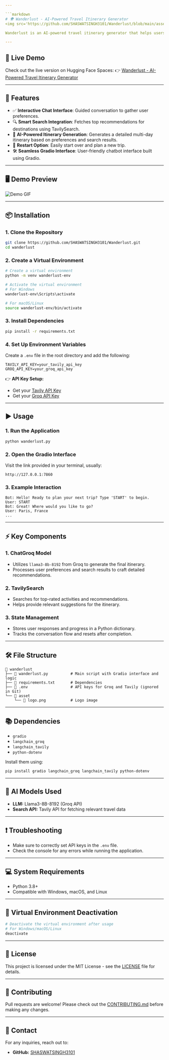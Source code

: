 ```yaml
---

```markdown
# 🌍 Wanderlust - AI-Powered Travel Itinerary Generator
<img src='https://github.com/SHASWATSINGH3101/Wanderlust/blob/main/asset/logo.png' alt="wanderlust" width="350">

Wanderlust is an AI-powered travel itinerary generator that helps users plan their trips effortlessly by asking a series of questions and generating personalized travel recommendations. It uses **LangChain**, **Groq's Llama3-8B-8192 model**, and **TavilySearch** to create highly customized itineraries based on user preferences.

---
```


## 🎯 Live Demo
Check out the live version on Hugging Face Spaces:
👉 [Wanderlust - AI-Powered Travel Itinerary Generator](https://huggingface.co/spaces/SHASWATSINGH3101/Wanderlust)

---

## 🚀 Features

- ✅ **Interactive Chat Interface**: Guided conversation to gather user preferences.
- 🔍 **Smart Search Integration**: Fetches top recommendations for destinations using TavilySearch.
- 🤖 **AI-Powered Itinerary Generation**: Generates a detailed multi-day itinerary based on preferences and search results.
- 🔄 **Restart Option**: Easily start over and plan a new trip.
- 🛠️ **Seamless Gradio Interface**: User-friendly chatbot interface built using Gradio.

---

## 🖥️ Demo Preview
![Demo GIF](https://github.com/SHASWATSINGH3101/Wanderlust/blob/main/asset/demo.gif)

---

## 📦 Installation

### 1. Clone the Repository
```bash
git clone https://github.com/SHASWATSINGH3101/Wanderlust.git
cd wanderlust
```

### 2. Create a Virtual Environment
```bash
# Create a virtual environment
python -m venv wanderlust-env

# Activate the virtual environment
# For Windows
wanderlust-env\Scripts\activate

# For macOS/Linux
source wanderlust-env/bin/activate
```

### 3. Install Dependencies
```bash
pip install -r requirements.txt
```

### 4. Set Up Environment Variables
Create a `.env` file in the root directory and add the following:
```
TAVILY_API_KEY=your_tavily_api_key
GROQ_API_KEY=your_groq_api_key
```

👉 **API Key Setup:**
- Get your [Tavily API Key](https://tavily.com/)
- Get your [Groq API Key](https://groq.com/)

---

## ▶️ Usage

### 1. Run the Application
```bash
python wanderlust.py
```

### 2. Open the Gradio Interface
Visit the link provided in your terminal, usually:
```
http://127.0.0.1:7860
```

### 3. Example Interaction
```
Bot: Hello! Ready to plan your next trip? Type 'START' to begin.
User: START
Bot: Great! Where would you like to go?
User: Paris, France
...
```

---

## ⚡ Key Components

### 1. **ChatGroq Model**
- Utilizes `llama3-8b-8192` from Groq to generate the final itinerary.
- Processes user preferences and search results to craft detailed recommendations.

### 2. **TavilySearch**
- Searches for top-rated activities and recommendations.
- Helps provide relevant suggestions for the itinerary.

### 3. **State Management**
- Stores user responses and progress in a Python dictionary.
- Tracks the conversation flow and resets after completion.

---

## 🛠️ File Structure
```
📁 wanderlust
├── 📄 wanderlust.py          # Main script with Gradio interface and logic
├── 📄 requirements.txt       # Dependencies
├── 📄 .env                   # API keys for Groq and Tavily (ignored in Git)
└── 📂 asset
    └── 📄 logo.png           # Logo image
```

---

## 📚 Dependencies
- `gradio`
- `langchain_groq`
- `langchain_tavily`
- `python-dotenv`

Install them using:
```bash
pip install gradio langchain_groq langchain_tavily python-dotenv
```

---

## 🧠 AI Models Used
- **LLM:** Llama3-8B-8192 (Groq API)
- **Search API:** Tavily API for fetching relevant travel data

---

## ❗ Troubleshooting
- Make sure to correctly set API keys in the `.env` file.
- Check the console for any errors while running the application.

---

## 💻 System Requirements
- Python 3.8+
- Compatible with Windows, macOS, and Linux

---

## 📝 Virtual Environment Deactivation
```bash
# Deactivate the virtual environment after usage
# For Windows/macOS/Linux
deactivate
```

---

## 📄 License
This project is licensed under the MIT License - see the [LICENSE](LICENSE) file for details.

---

## 🤝 Contributing
Pull requests are welcome! Please check out the [CONTRIBUTING.md](CONTRIBUTING.md) before making any changes.

---

## 📧 Contact
For any inquiries, reach out to:

- **GitHub:** [SHASWATSINGH3101](https://github.com/SHASWATSINGH3101)

